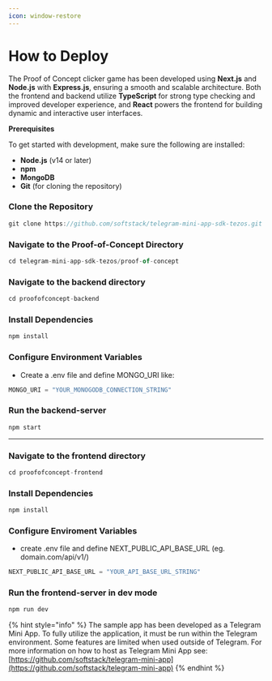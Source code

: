 ```yaml
---
icon: window-restore
---
```


# How to Deploy

The Proof of Concept clicker game has been developed using **Next.js** and **Node.js** with **Express.js**, ensuring a smooth and scalable architecture. Both the frontend and backend utilize **TypeScript** for strong type checking and improved developer experience, and **React** powers the frontend for building dynamic and interactive user interfaces.

**Prerequisites**

To get started with development, make sure the following are installed:

* **Node.js** (v14 or later)
* **npm**
* **MongoDB**
* **Git** (for cloning the repository)

### Clone the Repository

```typescript
git clone https://github.com/softstack/telegram-mini-app-sdk-tezos.git
```

### Navigate to the Proof-of-Concept Directory

```typescript
cd telegram-mini-app-sdk-tezos/proof-of-concept
```

### Navigate to the backend directory

```typescript
cd proofofconcept-backend
```

### Install Dependencies

```typescript
npm install
```

### Configure Environment Variables

* Create a .env file and define MONGO\_URI like:

```typescript
MONGO_URI = "YOUR_MONOGODB_CONNECTION_STRING"
```

### Run the backend-server

```typescript
npm start
```

***

### Navigate to the frontend directory

```typescript
cd proofofconcept-frontend
```

### Install Dependencies

```typescript
npm install
```

### Configure Enviroment Variables

* create .env file and define NEXT\_PUBLIC\_API\_BASE\_URL (eg. domain.com/api/v1/)

```typescript
NEXT_PUBLIC_API_BASE_URL = "YOUR_API_BASE_URL_STRING"
```

### Run the frontend-server in dev mode

```typescript
npm run dev
```

{% hint style="info" %}
The sample app has been developed as a Telegram Mini App. To fully utilize the application, it must be run within the Telegram environment. Some features are limited when used outside of Telegram. For more information on how to host as Telegram Mini App see: [https://github.com/softstack/telegram-mini-app](https://github.com/softstack/telegram-mini-app)
{% endhint %}
